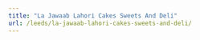 ```yaml
---
title: "La Jawaab Lahori Cakes Sweets And Deli"
url: /leeds/la-jawaab-lahori-cakes-sweets-and-deli/
---
```

